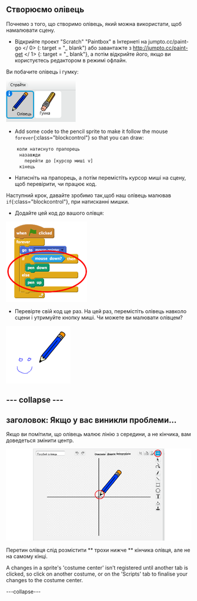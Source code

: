 ## Створюємо олівець

Почнемо з того, що створимо олівець, який можна використати, щоб намалювати сцену.

+ Відкрийте проект "Scratch" "Paintbox" в Інтернеті на  jumpto.cc/paint-go </ 0> (: target = "_ blank") або завантажте з  http://jumpto.cc/paint-get </ 1> {: target = "_ blank"}, а потім відкрийте його, якщо ви користуєтесь редактором в режимі офлайн.</li> </ul> 
    
    Ви побачите олівець і гумку:
    
    ![скріншот](images/paint-starter.png)
    
    + Add some code to the pencil sprite to make it follow the mouse `forever`{:class="blockcontrol"} so that you can draw:
    
    ```blocks
        коли натиснуто прапорець
         назавжди
           перейти до [курсор миші v]
         кінець
    ```
    
    + Натисніть на прапорець, а потім перемістіть курсор миші на сцену, щоб перевірити, чи працює код.
    
    Наступний крок, давайте зробимо так,щоб наш олівець малював `if`{:class="blockcontrol"}, при натисканні мишки.
    
    + Додайте цей код до вашого олівця:
    
    ![скріншот](images/paint-pencil-draw-code.png)
    
    + Перевірте свій код ще раз. На цей раз, перемістіть олівець навколо сцени і утримуйте кнопку миші. Чи можете ви малювати олівцем?
    
    ![скріншот](images/paint-draw.png)
    
    ## \--- collapse \---
    
    ## заголовок: Якщо у вас виникли проблеми...
    
    Якщо ви помітили, що олівець малює лінію з середини, а не кінчика, вам доведеться змінити центр.
    
    ![Costume center](images/costume-center.png)
    
    Перетин олівця слід розмістити ** трохи нижче ** кінчика олівця, але не на самому кінці.
    
    A changes in a sprite's 'costume center' isn't registered until another tab is clicked, so click on another costume, or on the 'Scripts' tab to finalise your changes to the costume center.
    
    \---collapse\---